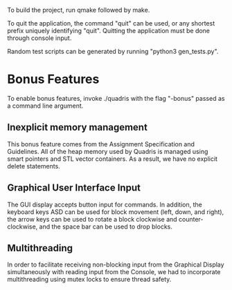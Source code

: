 To build the project, run qmake followed by make.

To quit the application, the command "quit" can be used, or any shortest prefix uniquely identifying "quit". Quitting the application must be
done through console input.

Random test scripts can be generated by running "python3 gen_tests.py".

# Bonus Features

To enable bonus features, invoke ./quadris with the flag "-bonus" passed as a command line argument.

## Inexplicit memory management
This bonus feature comes from the Assignment Specification and Guidelines. All of the heap memory used by Quadris is managed using smart pointers and STL vector containers. As a result, we have no explicit delete statements.

## Graphical User Interface Input
The GUI display accepts button input for commands. In addition, the keyboard keys ASD can be used for block movement (left, down, and right), the arrow keys can be used to rotate a block clockwise and counter-clockwise, and the space bar can be used to drop blocks.

## Multithreading
In order to facilitate receiving non-blocking input from the Graphical Display simultaneously with reading input from the Console, we had to incorporate multithreading using mutex locks to ensure thread safety.
